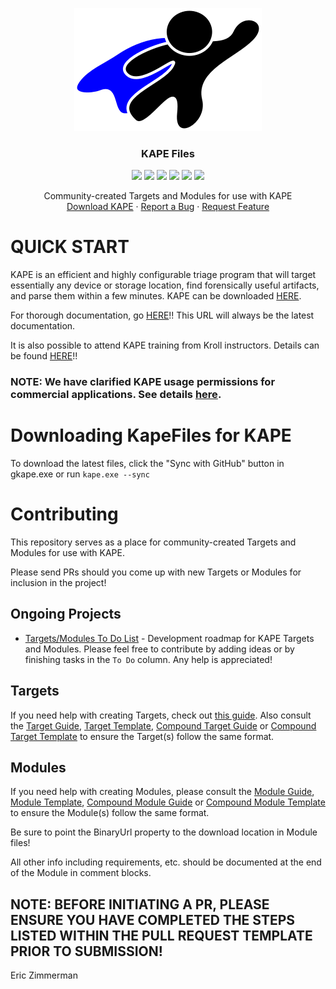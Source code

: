 <p align="center">
  <a href="https://github.com/EricZimmerman/KapeFiles">
    <img src="kapeLogo.png" alt="Logo" width="300" height="197">
  </a>
  
  <h3 align="center">KAPE Files</h3>
	
  <p align="center">
  <a href="LICENSE" alt="License">
    <img src="https://img.shields.io/github/license/EricZimmerman/KapeFiles?style=flat-square" /></a>
  <a href="https://github.com/EricZimmerman/KapeFiles/issues" alt="Issues">
    <img src="https://img.shields.io/github/issues/EricZimmerman/KapeFiles?style=flat-square" /></a>
  <a href="https://github.com/EricZimmerman/KapeFiles/graphs/contributors" alt="Contributors">
    <img src="https://img.shields.io/github/contributors/EricZimmerman/KapeFiles?style=flat-square" /></a>
  <a href="https://github.com/EricZimmerman/KapeFiles/pulls?q=is%3Apr+is%3Aclosed" alt="Closed PRs">
    <img src="https://img.shields.io/github/issues-pr-closed/EricZimmerman/KapeFiles?style=flat-square" /></a>
  <a href="https://github.com/EricZimmerman/KapeFiles/network/members/" alt="Forks">
		<img src="https://img.shields.io/github/forks/EricZimmerman/KapeFiles?style=flat-square" /></a>
  <a href="https://github.com/EricZimmerman/KapeFiles/stargazers/" alt="Stars">
		<img src="https://img.shields.io/github/stars/EricZimmerman/KapeFiles?style=flat-square" /></a>
  
  </p>
  <p align="center">
    Community-created Targets and Modules for use with KAPE
    <br />
    <a href="https://www.kroll.com/en/insights/publications/cyber/kroll-artifact-parser-extractor-kape">Download KAPE</a>
    ·
    <a href="https://github.com/EricZimmerman/KapeFiles/issues/new?labels=bug">Report a Bug</a>
    ·
    <a href="https://github.com/EricZimmerman/KapeFiles/issues/new?labels=enhancement">Request Feature</a>
  </p>
</p>

# QUICK START

KAPE is an efficient and highly configurable triage program that will target essentially any device or storage location, find forensically useful artifacts, and parse them within a few minutes. KAPE can be downloaded [HERE](https://www.kroll.com/en/insights/publications/cyber/kroll-artifact-parser-extractor-kape).

For thorough documentation, go [HERE](https://ericzimmerman.github.io/KapeDocs/#!index.md)!! This URL will always be the latest documentation.

It is also possible to attend KAPE training from Kroll instructors. Details can be found [HERE](training.md)!!

### NOTE: We have clarified KAPE usage permissions for commercial applications. See details [here](https://ericzimmerman.github.io/KapeDocs/#!Pages\50-Frequently-asked-questions.md).

# Downloading KapeFiles for KAPE

To download the latest files, click the "Sync with GitHub" button in gkape.exe or run `kape.exe --sync`

# Contributing

This repository serves as a place for community-created Targets and Modules for use with KAPE.

Please send PRs should you come up with new Targets or Modules for inclusion in the project!

## Ongoing Projects

 * [Targets/Modules To Do List](https://github.com/EricZimmerman/KapeFiles/projects/1) - Development roadmap for KAPE Targets and Modules. Please feel free to contribute by adding ideas or by finishing tasks in the `To Do` column. Any help is appreciated! 

## Targets

If you need help with creating Targets, check out [this guide](https://ericzimmerman.github.io/KapeDocs/#!Pages\60-Tips-and-tricks.md#KAPE_Target_Creation). Also consult the [Target Guide](https://github.com/EricZimmerman/KapeFiles/blob/master/Targets/TargetGuide.guide), [Target Template](https://github.com/EricZimmerman/KapeFiles/blob/master/Targets/TargetTemplate.template), [Compound Target Guide](https://github.com/EricZimmerman/KapeFiles/blob/master/Targets/CompoundTargetGuide.guide) or [Compound Target Template](https://github.com/EricZimmerman/KapeFiles/blob/master/Targets/CompoundTargetTemplate.template) to ensure the Target(s) follow the same format.

## Modules

If you need help with creating Modules, please consult the [Module Guide](https://github.com/EricZimmerman/KapeFiles/blob/master/Modules/ModuleGuide.guide), [Module Template](https://github.com/EricZimmerman/KapeFiles/blob/master/Modules/ModuleTemplate.template), [Compound Module Guide](https://github.com/EricZimmerman/KapeFiles/blob/master/Modules/CompoundModuleGuide.guide) or [Compound Module Template](https://github.com/EricZimmerman/KapeFiles/blob/master/Modules/CompoundModuleTemplate.template) to ensure the Module(s) follow the same format.

Be sure to point the BinaryUrl property to the download location in Module files!

All other info including requirements, etc. should be documented at the end of the Module in comment blocks.

## NOTE: BEFORE INITIATING A PR, PLEASE ENSURE YOU HAVE COMPLETED THE STEPS LISTED WITHIN THE PULL REQUEST TEMPLATE PRIOR TO SUBMISSION!

Eric Zimmerman

